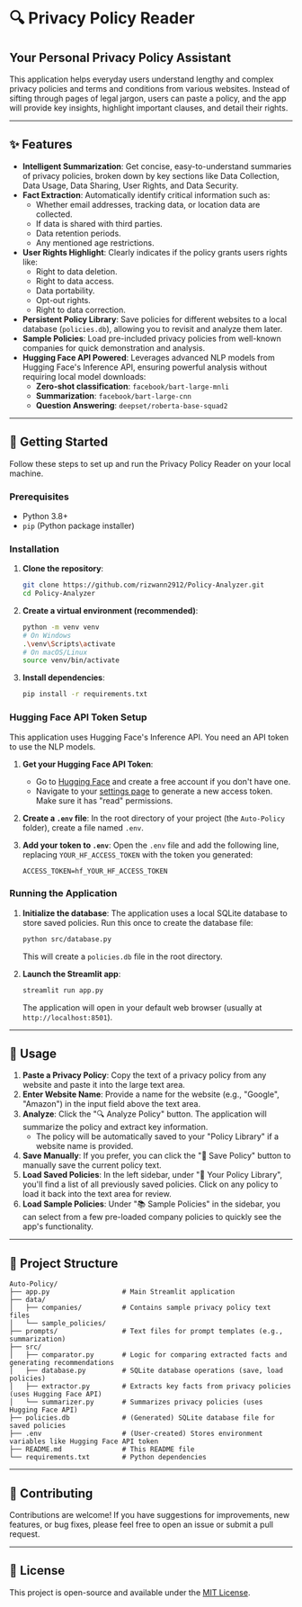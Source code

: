 ﻿# 🔍 Privacy Policy Reader

## Your Personal Privacy Policy Assistant

This application helps everyday users understand lengthy and complex privacy policies and terms and conditions from various websites. Instead of sifting through pages of legal jargon, users can paste a policy, and the app will provide key insights, highlight important clauses, and detail their rights.

---

## ✨ Features

*   **Intelligent Summarization**: Get concise, easy-to-understand summaries of privacy policies, broken down by key sections like Data Collection, Data Usage, Data Sharing, User Rights, and Data Security.
*   **Fact Extraction**: Automatically identify critical information such as:
    *   Whether email addresses, tracking data, or location data are collected.
    *   If data is shared with third parties.
    *   Data retention periods.
    *   Any mentioned age restrictions.
*   **User Rights Highlight**: Clearly indicates if the policy grants users rights like:
    *   Right to data deletion.
    *   Right to data access.
    *   Data portability.
    *   Opt-out rights.
    *   Right to data correction.
*   **Persistent Policy Library**: Save policies for different websites to a local database (`policies.db`), allowing you to revisit and analyze them later.
*   **Sample Policies**: Load pre-included privacy policies from well-known companies for quick demonstration and analysis.
*   **Hugging Face API Powered**: Leverages advanced NLP models from Hugging Face's Inference API, ensuring powerful analysis without requiring local model downloads:
    *   **Zero-shot classification**: `facebook/bart-large-mnli`
    *   **Summarization**: `facebook/bart-large-cnn`
    *   **Question Answering**: `deepset/roberta-base-squad2`
---

## 🚀 Getting Started

Follow these steps to set up and run the Privacy Policy Reader on your local machine.

### Prerequisites

*   Python 3.8+
*   `pip` (Python package installer)

### Installation

1.  **Clone the repository**:
    ```bash
    git clone https://github.com/rizwann2912/Policy-Analyzer.git
    cd Policy-Analyzer
    ```

2.  **Create a virtual environment (recommended)**:
    ```bash
    python -m venv venv
    # On Windows
    .\venv\Scripts\activate
    # On macOS/Linux
    source venv/bin/activate
    ```

3.  **Install dependencies**:
    ```bash
    pip install -r requirements.txt
    ```

### Hugging Face API Token Setup

This application uses Hugging Face's Inference API. You need an API token to use the NLP models.

1.  **Get your Hugging Face API Token**:
    *   Go to [Hugging Face](https://huggingface.co/) and create a free account if you don't have one.
    *   Navigate to your [settings page](https://huggingface.co/settings/tokens) to generate a new access token. Make sure it has "read" permissions.

2.  **Create a `.env` file**:
    In the root directory of your project (the `Auto-Policy` folder), create a file named `.env`.

3.  **Add your token to `.env`**:
    Open the `.env` file and add the following line, replacing `YOUR_HF_ACCESS_TOKEN` with the token you generated:
    ```
    ACCESS_TOKEN=hf_YOUR_HF_ACCESS_TOKEN
    ```

### Running the Application

1.  **Initialize the database**:
    The application uses a local SQLite database to store saved policies. Run this once to create the database file:
    ```bash
    python src/database.py
    ```
    This will create a `policies.db` file in the root directory.

2.  **Launch the Streamlit app**:
    ```bash
    streamlit run app.py
    ```

    The application will open in your default web browser (usually at `http://localhost:8501`).

---

## 📖 Usage

1.  **Paste a Privacy Policy**: Copy the text of a privacy policy from any website and paste it into the large text area.
2.  **Enter Website Name**: Provide a name for the website (e.g., "Google", "Amazon") in the input field above the text area.
3.  **Analyze**: Click the "🔍 Analyze Policy" button. The application will summarize the policy and extract key information.
    *   The policy will be automatically saved to your "Policy Library" if a website name is provided.
4.  **Save Manually**: If you prefer, you can click the "💾 Save Policy" button to manually save the current policy text.
5.  **Load Saved Policies**: In the left sidebar, under "💾 Your Policy Library", you'll find a list of all previously saved policies. Click on any policy to load it back into the text area for review.
6.  **Load Sample Policies**: Under "📚 Sample Policies" in the sidebar, you can select from a few pre-loaded company policies to quickly see the app's functionality.

---

## 📁 Project Structure

```
Auto-Policy/
├── app.py                  # Main Streamlit application
├── data/
│   ├── companies/          # Contains sample privacy policy text files
│   └── sample_policies/
├── prompts/                # Text files for prompt templates (e.g., summarization)
├── src/
│   ├── comparator.py       # Logic for comparing extracted facts and generating recommendations
│   ├── database.py         # SQLite database operations (save, load policies)
│   ├── extractor.py        # Extracts key facts from privacy policies (uses Hugging Face API)
│   └── summarizer.py       # Summarizes privacy policies (uses Hugging Face API)
├── policies.db             # (Generated) SQLite database file for saved policies
├── .env                    # (User-created) Stores environment variables like Hugging Face API token
├── README.md               # This README file
└── requirements.txt        # Python dependencies
```

---

## 🤝 Contributing

Contributions are welcome! If you have suggestions for improvements, new features, or bug fixes, please feel free to open an issue or submit a pull request.

---

## 📄 License

This project is open-source and available under the [MIT License](LICENSE).
